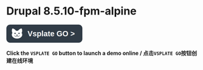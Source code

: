 # Drupal 8.5.10-fpm-alpine

<a href="https://www.vsplate.com/?docker-compose=https://github.com/vsplate/dcenvs/drupal/8.5.10-fpm-alpine"><img alt="VSPLATE GO" src="https://raw.githubusercontent.com/vsplate/images/master/vsgo_btn.png" width="200px"></a>

**Click the `VSPLATE GO` button to launch a demo online / 点击`VSPLATE GO`按钮创建在线环境**